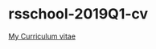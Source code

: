 # rsschool-2019Q1-cv
[My Curriculum vitae](https://yurkevich-serj.github.io/rsschool-2019Q1-cv/cv.md)
